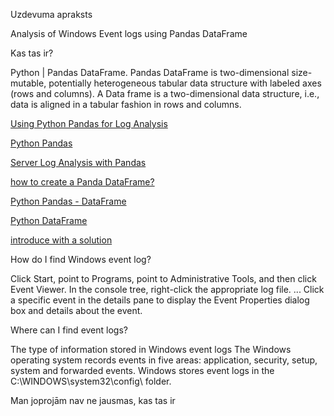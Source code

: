 Uzdevuma apraksts 

Analysis of Windows Event logs using Pandas DataFrame

Kas tas ir? 

Python | Pandas DataFrame. Pandas DataFrame is two-dimensional size-mutable, potentially heterogeneous tabular data structure with labeled axes (rows and columns). A Data frame is a two-dimensional data structure, i.e., data is aligned in a tabular fashion in rows and columns. 

[Using Python Pandas for Log Analysis](https://dzone.com/articles/using-python-pandas-for-log-analysis)

[Python Pandas](https://stackoverflow.com/questions/40305122/log-file-to-pandas-dataframe)

[Server Log Analysis with Pandas](https://www.youtube.com/watch?v=MbflVr-MBm0) 

[how to create a Panda DataFrame?](https://realpython.com/pandas-dataframe/#creating-a-pandas-dataframe) 

[Python Pandas - DataFrame](https://www.tutorialspoint.com/python_pandas/python_pandas_dataframe.htm)

[Python DataFrame](https://media.geeksforgeeks.org/wp-content/uploads/finallpandas.png)

[introduce with a solution](https://docs.microsoft.com/en-us/azure/azure-monitor/platform/data-sources-windows-events) 

How do I find Windows event log?

Click Start, point to Programs, point to Administrative Tools, and then click Event Viewer.
In the console tree, right-click the appropriate log file. ...
Click a specific event in the details pane to display the Event Properties dialog box and details about the event.
    
Where can I find event logs?

The type of information stored in Windows event logs
The Windows operating system records events in five areas: application, security, setup, system and forwarded events. Windows stores event logs in the C:\WINDOWS\system32\config\ folder.

Man joprojām nav ne jausmas, kas tas ir 

